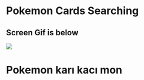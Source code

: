 <h1> Pokemon Cards Searching</h1>

<h2> Screen Gif is below</h2>

![](Pokedex.gif)

# Pokemon karı kacı mon
